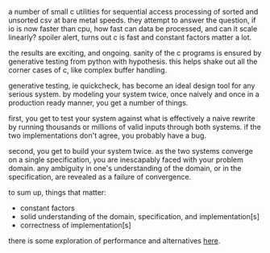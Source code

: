 a number of small c utilities for sequential access processing of sorted and unsorted csv at bare metal speeds. they attempt to answer the question, if io is now faster than cpu, how fast can data be processed, and can it scale linearly? spoiler alert, turns out c is fast and constant factors matter a lot.

the results are exciting, and ongoing. sanity of the c programs is ensured by generative testing from python with hypothesis. this helps shake out all the corner cases of c, like complex buffer handling.

generative testing, ie quickcheck, has become an ideal design tool for any serious system. by modeling your system twice, once naively and once in a production ready manner, you get a number of things.

first, you get to test your system against what is effectively a naive rewrite by running thousands or millions of valid inputs through both systems. if the two implementations don't agree, you probably have a bug.

second, you get to build your system twice. as the two systems converge on a single specification, you are inescapably faced with your problem domain. any ambiguity in one's understanding of the domain, or in the specification, are revealed as a failure of convergence.

to sum up, things that matter:
 - constant factors
 - solid understanding of the domain, specification, and implementation[s]
 - correctness of implementation[s]

there is some exploration of performance and alternatives [here](https://github.com/nathants/c-utils/tree/master/rcut.alternatives).
